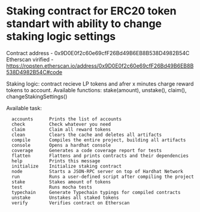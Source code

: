 # Staking contract for ERC20 token standart with ability to change staking logic settings
Contract address - 0x9D0E0f2c60e69cfF26Bd49B6EB8B538D4982B54C
Etherscan virified - https://ropsten.etherscan.io/address/0x9D0E0f2c60e69cfF26Bd49B6EB8B538D4982B54C#code

Staking logic: contract recieve LP tokens and afrer x minutes charge reward tokens to account.
Available functions: stake(amount), unstake(), claim(), changeStakingSettings()

Available task:

```shell
  accounts      Prints the list of accounts
  check         Check whatever you need
  claim         Claim all reward tokens
  clean         Clears the cache and deletes all artifacts
  compile       Compiles the entire project, building all artifacts
  console       Opens a hardhat console
  coverage      Generates a code coverage report for tests
  flatten       Flattens and prints contracts and their dependencies
  help          Prints this message
  initialize    Initialize staking contract
  node          Starts a JSON-RPC server on top of Hardhat Network
  run           Runs a user-defined script after compiling the project
  stake         Stakes amount of tokens
  test          Runs mocha tests
  typechain     Generate Typechain typings for compiled contracts
  unstake       Unstakes all staked tokens
  verify        Verifies contract on Etherscan
```
